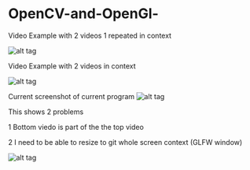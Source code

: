 # OpenCV-and-OpenGl-
Video Example with 2 videos 1 repeated in context

![alt tag](http://imgur.com/UxExAL7.jpg)

Video Example with 2 videos in context

![alt tag](http://imgur.com/iPOCtx7.jpg)

Current screenshot of current program
![alt tag](http://imgur.com/XmZOTln.jpg)

This shows 2 problems 

1 Bottom viedo is part of the the top video

2 I need to be able to resize to git whole screen context (GLFW window)

![alt tag](http://i.imgur.com/EDuEadm.png)
